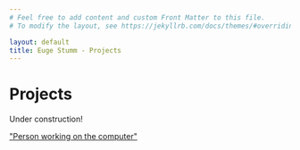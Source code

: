 ```yaml
---
# Feel free to add content and custom Front Matter to this file.
# To modify the layout, see https://jekyllrb.com/docs/themes/#overriding-theme-defaults

layout: default
title: Euge Stumm - Projects
---
```



# Projects

Under construction!

["Person working on the computer"](img/unboxing.png) [](/img/unboxing.png?raw=true)
